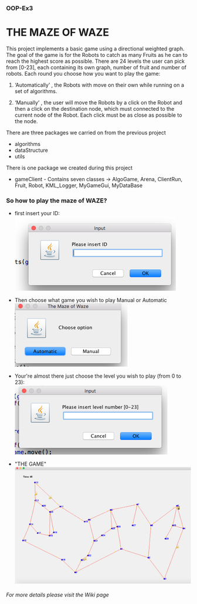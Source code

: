 ### OOP-Ex3

# THE MAZE OF WAZE
This project implements a basic game using  a directional weighted graph. The goal of the game is for the Robots to catch as many Fruits as he can to reach the highest score as possible. There are 24 levels the user can pick from [0-23], each containing its own graph, number of fruit and number of robots.
Each round you choose how you want to play the game:
1. ‘Automatically’ , the Robots with move on their own while running on a set of algorithms.


2. ‘Manually’ , the user will move the Robots by a click on the Robot and then a click on the destination node, which must connected to the current node of the Robot. Each click must be as close as possible to the node.

There are three packages we carried on from the previous project

* algorithms
* dataStructure
* utils

There is one package we created during this project

* gameClient - Contains seven classes -> AlgoGame, Arena, ClientRun, Fruit, Robot, KML_Logger, MyGameGui, MyDataBase

### So how to play the maze of WAZE?
- first insert your ID:  
![](https://github.com/NoffarLevi/OOP_Ex3/blob/master/imgs/id.png)

- Then choose what game you wish to play Manual or Automatic  
![](https://github.com/NoffarLevi/OOP_Ex3/blob/master/imgs/mode.png)

- Your're almost there just choose the level you wish to play (from 0 to 23):  
![](https://github.com/NoffarLevi/OOP_Ex3/blob/master/imgs/level.png)

- "THE GAME"  
![](https://github.com/NoffarLevi/OOP_Ex3/blob/master/imgs/game.png)


###### For more details please visit the Wiki page
